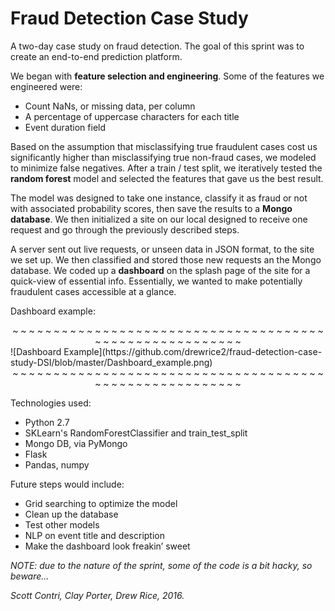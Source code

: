 # Fraud Detection Case Study

A two-day case study on fraud detection. The goal of this sprint was to create an end-to-end prediction platform.

We began with **feature selection and engineering**. Some of the features we engineered were:
- Count NaNs, or missing data, per column
- A percentage of uppercase characters for each title
- Event duration field

Based on the assumption that misclassifying true fraudulent cases cost us significantly higher than misclassifying true non-fraud cases, we modeled to minimize false negatives. After a train / test split, we iteratively tested the **random forest** model and selected the features that gave us the best result.

The model was designed to take one instance, classify it as fraud or not with associated probability scores, then save the results to a **Mongo database**. We then initialized a site on our local designed to receive one request and go through the previously described steps.

A server sent out live requests, or unseen data in JSON format, to the site we set up. We then classified and stored those new requests an the Mongo database. We coded up a **dashboard** on the splash page of the site for a quick-view of essential info. Essentially, we wanted to make potentially fraudulent cases accessible at a glance.

Dashboard example:


<center> ~ ~ ~ ~ ~ ~ ~ ~ ~ ~ ~ ~ ~ ~ ~ ~ ~ ~ ~ ~ ~ ~ ~ ~ ~ ~ ~ ~ ~ ~ ~ ~ ~ ~ ~ ~ ~ ~ ~ ~ ~ ~ ~ ~ ~ ~ ~ ~ ~ ~ ~ ~ ~ ~ ~ ~ </center>
![Dashboard Example](https://github.com/drewrice2/fraud-detection-case-study-DSI/blob/master/Dashboard_example.png)
<center> ~ ~ ~ ~ ~ ~ ~ ~ ~ ~ ~ ~ ~ ~ ~ ~ ~ ~ ~ ~ ~ ~ ~ ~ ~ ~ ~ ~ ~ ~ ~ ~ ~ ~ ~ ~ ~ ~ ~ ~ ~ ~ ~ ~ ~ ~ ~ ~ ~ ~ ~ ~ ~ ~ ~ ~ </center>

Technologies used:
- Python 2.7
- SKLearn's RandomForestClassifier and train_test_split
- Mongo DB, via PyMongo
- Flask
- Pandas, numpy

Future steps would include:
- Grid searching to optimize the model
- Clean up the database
- Test other models
- NLP on event title and description
- Make the dashboard look freakin’ sweet


*NOTE: due to the nature of the sprint, some of the code is a bit hacky, so beware...*

*Scott Contri, Clay Porter, Drew Rice, 2016.*
